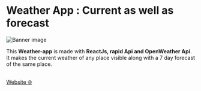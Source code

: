 # Weather App : Current as well as forecast

![Banner image](![image](https://user-images.githubusercontent.com/94488557/206876946-5b161933-c9e3-42ad-ac3f-65cacf888cbc.png)
)

This **Weather-app** is made with **ReactJs, rapid Api and OpenWeather Api**.<br>It makes the current weather of any place visible along with a 7 day forecast of the same place. <br><br>

[Website 🌐]()<br><br>
